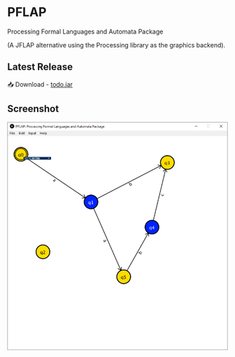 PFLAP
=====
Processing Formal Languages and Automata Package

(A JFLAP alternative using the Processing library as the graphics backend).

## Latest Release

:inbox_tray: Download - [todo.jar](https://github.com/micycle1/PFLAP/releases/_.jar)

## Screenshot
<img src="/assets/screen.PNG"/>
